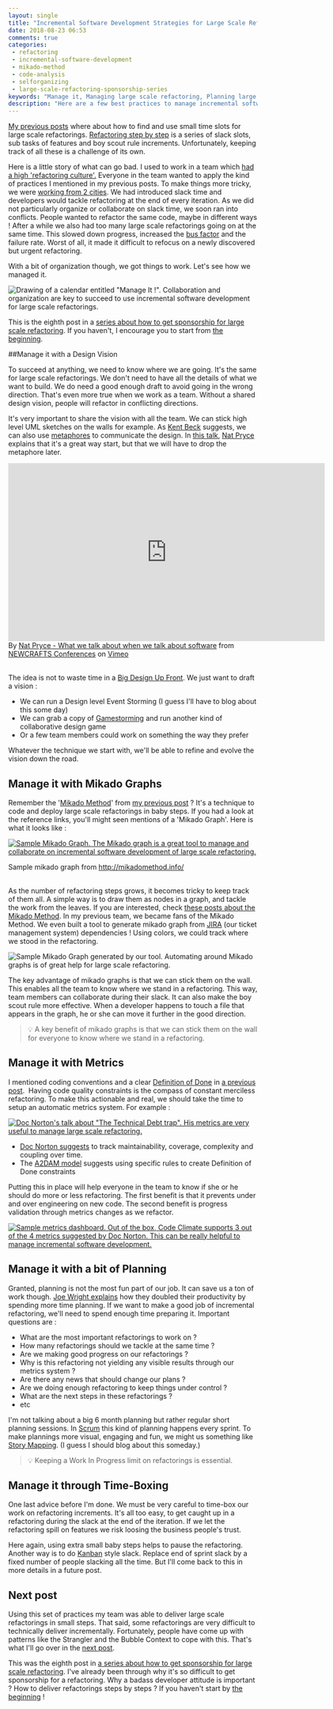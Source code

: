 ```yaml
---
layout: single
title: "Incremental Software Development Strategies for Large Scale Refactoring #3 : Manage it !"
date: 2018-08-23 06:53
comments: true
categories:
 - refactoring
 - incremental-software-development
 - mikado-method
 - code-analysis
 - selforganizing
 - large-scale-refactoring-sponsorship-series
keywords: "Manage it, Managing large scale refactoring, Planning large scale refactoring, Organizing large scale refactoring, Managing incremental software development, Large Scale Refactoring, refactoring large software projects, refactoring large software systems, refactoring large code base, refactoring in large software projects, incremental software development, incremental software development approach, iterative incremental software development, incremental development of software, incremental and iterative development strategies, incremental software development strategies"
description: "Here are a few best practices to manage incremental software development of large scale refactoring for self organized teams. Maintaining collaboration and focus on only the most important initiatives is key to make constant merciless refactoring efficient."
---
```

[My previous posts](/incremental-software-development-strategies-for-large-scale-refactoring-number-1-constant-merciless-refactoring/) where about how to find and use small time slots for large scale refactorings. [Refactoring step by step](/incremental-software-development-strategies-for-large-scale-refactoring-number-2-baby-steps/) is a series of slack slots, sub tasks of features and boy scout rule increments. Unfortunately, keeping track of all these is a challenge of its own.

Here is a little story of what can go bad. I used to work in a team which [had a high 'refactoring culture'.](/refactoring-trick-to-insert-a-wrapper/) Everyone in the team wanted to apply the kind of practices I mentioned in my previous posts. To make things more tricky, we were [working from 2 cities](/from-zero-to-pair-programming-hero/). We had introduced slack time and developers would tackle refactoring at the end of every iteration. As we did not particularly organize or collaborate on slack time, we soon ran into conflicts. People wanted to refactor the same code, maybe in different ways ! After a while we also had too many large scale refactorings going on at the same time. This slowed down progress, increased the [bus factor](https://en.wikipedia.org/wiki/Bus_factor) and the failure rate. Worst of all, it made it difficult to refocus on a newly discovered but urgent refactoring.

With a bit of organization though, we got things to work. Let's see how we managed it.

![Drawing of a calendar entitled "Manage It !". Collaboration and organization are key to succeed to use incremental software development for large scale refactorings.]({{site.url}}{{site.baseurl}}/imgs/2018-08-08-incremental-software-development-strategies-for-large-scale-refactoring-number-3-manage-it/manage-it.jpg)

This is the eighth post in a [series about how to get sponsorship for large scale refactoring]({{site.baseurl}}/categories/#large-scale-refactoring-sponsorship-series). If you haven't, I encourage you to start from [the beginning](/how-to-convince-your-business-to-sponsor-a-large-scale-refactoring/).

##Manage it with a Design Vision

To succeed at anything, we need to know where we are going. It's the same for large scale refactorings. We don't need to have all the details of what we want to build. We do need a good enough draft to avoid going in the wrong direction. That's even more true when we work as a team. Without a shared design vision, people will refactor in conflicting directions.

It's very important to share the vision with all the team. We can stick high level UML sketches on the walls for example. As [Kent Beck](https://twitter.com/kentbeck) suggests, we can also use [metaphores](http://www.extremeprogramming.org/rules/metaphor.html) to communicate the design. In [this talk](https://vimeo.com/275530146), [Nat Pryce](http://www.natpryce.com/) explains that it's a great way start, but that we will have to drop the metaphore later.

<iframe src="https://player.vimeo.com/video/275530146?title=0&byline=0&portrait=0" width="640" height="360" frameborder="0" webkitallowfullscreen mozallowfullscreen allowfullscreen></iframe>
<div class="image-credits">By <a href="https://vimeo.com/275530146">Nat Pryce - What we talk about when we talk about software</a> from <a href="https://vimeo.com/newcrafts">NEWCRAFTS Conferences</a> on <a href="https://vimeo.com">Vimeo</a></div><br>

The idea is not to waste time in a [Big Design Up Front](https://en.wikipedia.org/wiki/Big_Design_Up_Front). We just want to draft a vision :

* We can run a Design level Event Storming (I guess I'll have to blog about this some day)
* We can grab a copy of [Gamestorming](https://www.amazon.com/Gamestorming-Playbook-Innovators-Rulebreakers-Changemakers/dp/0596804172/ref=sr_1_1?ie=UTF8&qid=1534409953&sr=8-1&keywords=gamestorming) and run another kind of collaborative design game
* Or a few team members could work on something the way they prefer

Whatever the technique we start with, we'll be able to refine and evolve the vision down the road.

## Manage it with Mikado Graphs

Remember the '[Mikado Method](http://mikadomethod.info/)' from [my previous post](/incremental-software-development-strategies-for-large-scale-refactoring-number-2-baby-steps/) ? It's a technique to code and deploy large scale refactorings in baby steps. If you had a look at the reference links, you'll might seen mentions of a 'Mikado Graph'. Here is what it looks like :

[![Sample Mikado Graph. The Mikado graph is a great tool to manage and collaborate on incremental software development of large scale refactoring.]({{site.url}}{{site.baseurl}}/imgs/2018-08-08-incremental-software-development-strategies-for-large-scale-refactoring-number-3-manage-it/mikado-graph.png)](http://mikadomethod.info/)
<div class="image-credits">Sample mikado graph from <a href="http://mikadomethod.info/">http://mikadomethod.info/</a></div><br>

As the number of refactoring steps grows, it becomes tricky to keep track of them all. A simple way is to draw them as nodes in a graph, and tackle the work from the leaves. If you are interested, check [these posts about the Mikado Method]({{site.baseurl}}/categories/#mikado-method). In my previous team, we became fans of the Mikado Method. We even built a tool to generate mikado graph from [JIRA](https://www.atlassian.com/software/jira) (our ticket management system) dependencies ! Using colors, we could track where we stood in the refactoring.

![Sample Mikado Graph generated by our tool. Automating around Mikado graphs is of great help for large scale refactoring.]({{site.url}}{{site.baseurl}}/imgs/2018-08-08-incremental-software-development-strategies-for-large-scale-refactoring-number-3-manage-it/generated-mikado-graph.jpg)

The key advantage of mikado graphs is that we can stick them on the wall. This enables all the team to know where we stand in a refactoring. This way, team members can collaborate during their slack. It can also make the boy scout rule more effective. When a developer happens to touch a file that appears in the graph, he or she can move it further in the good direction.

> 💡 A key benefit of mikado graphs is that we can stick them on the wall for everyone to know where we stand in a refactoring.

## Manage it with Metrics

I mentioned coding conventions and a clear [Definition of Done](https://www.agilealliance.org/glossary/definition-of-done/) in [a previous post](/incremental-software-development-strategies-for-large-scale-refactoring-number-1-constant-merciless-refactoring/).  Having code quality constraints is the compass of constant merciless refactoring. To make this actionable and real, we should take the time to setup an automatic metrics system. For example :

[![Doc Norton's talk about "The Technical Debt trap". His metrics are very useful to manage large scale refactoring.]({{site.url}}{{site.baseurl}}/imgs/2018-08-08-incremental-software-development-strategies-for-large-scale-refactoring-number-3-manage-it/tech-debt-trap.jpg)](https://youtu.be/Env47tQewIA?t=2685)

*   [Doc Norton suggests](https://www.youtube.com/watch?v=Env47tQewIA) to track maintainability, coverage, complexity and coupling over time.
*   The [A2DAM model](https://www.agilealliance.org/the-agile-alliance-debt-analysis-model/) suggests using specific rules to create Definition of Done constraints

Putting this in place will help everyone in the team to know if she or he should do more or less refactoring. The first benefit is that it prevents under and over engineering on new code. The second benefit is progress validation through metrics changes as we refactor.

[![Sample metrics dashboard. Out of the box, Code Climate supports 3 out of the 4 metrics suggested by Doc Norton. This can be really helpful to manage incremental software development.]({{site.url}}{{site.baseurl}}/imgs/2018-08-08-incremental-software-development-strategies-for-large-scale-refactoring-number-3-manage-it/code-climate-dashboard.jpg)](https://codeclimate.com/github/philou/planning-poker)

## Manage it with a bit of Planning

Granted, planning is not the most fun part of our job. It can save us a ton of work though. [Joe Wright explains](https://code.joejag.com/2018/lego-workstream-visualisation.html) how they doubled their productivity by spending more time planning. If we want to make a good job of incremental refactoring, we'll need to spend enough time preparing it. Important questions are :

*   What are the most important refactorings to work on ?
*   How many refactorings should we tackle at the same time ?
*   Are we making good progress on our refactorings ?
*   Why is this refactoring not yielding any visible results through our metrics system ?
*   Are there any news that should change our plans ?
*   Are we doing enough refactoring to keep things under control ?
*   What are the next steps in these refactorings ?
*   etc

I'm not talking about a big 6 month planning but rather regular short planning sessions. In [Scrum](https://www.scrum.org/) this kind of planning happens every sprint. To make plannings more visual, engaging and fun, we might us something like [Story Mapping](https://jpattonassociates.com/user-story-mapping/). (I guess I should blog about this someday.)

> 💡 Keeping a Work In Progress limit on refactorings is essential.

## Manage it through Time-Boxing

One last advice before I'm done. We must be very careful to time-box our work on refactoring increments. It's all too easy, to get caught up in a refactoring during the slack at the end of the iteration. If we let the refactoring spill on features we risk loosing the business people's trust.

Here again, using extra small baby steps helps to pause the refactoring. Another way is to do [Kanban](https://en.wikipedia.org/wiki/Kanban_(development)) style slack. Replace end of sprint slack by a fixed number of people slacking all the time. But I'll come back to this in more details in a future post.

## Next post

Using this set of practices my team was able to deliver large scale refactorings in small steps. That said, some refactorings are very difficult to technically deliver incrementally. Fortunately, people have come up with patterns like the Strangler and the Bubble Context to cope with this. That's what I'll go over in the [next post](/incremental-software-development-strategies-for-large-scale-refactoring-number-4-a-pattern-language/).

This was the eighth post in [a series about how to get sponsorship for large scale refactoring]({{site.baseurl}}/categories/#large-scale-refactoring-sponsorship-series). I've already been through why it's so difficult to get sponsorship for a refactoring. Why a badass developer attitude is important ? How to deliver refactorings steps by steps ? If you haven't start by [the beginning](/how-to-convince-your-business-to-sponsor-a-large-scale-refactoring/) !
